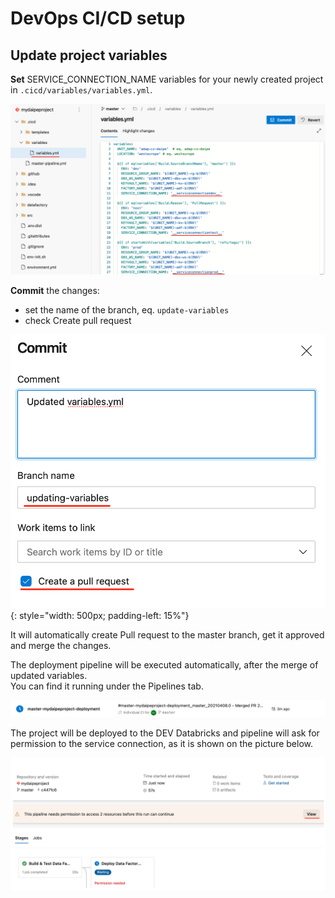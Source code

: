 # DevOps CI/CD setup

## Update project variables

**Set** SERVICE_CONNECTION_NAME variables for your newly created project in `.cicd/variables/variables.yml`.

![](images/bricks_update_variables.png)

**Commit** the changes:

- set the name of the branch, eq. `update-variables`
- check Create pull request

![](images/bricks_commit.png){: style="width: 500px; padding-left: 15%"}

It will automatically create Pull request to the master branch, get it approved and merge the changes.

The deployment pipeline will be executed automatically, after the merge of updated variables.  
You can find it running under the Pipelines tab.

![](images/bricks_created_pipeline.png)

The project will be deployed to the DEV Databricks and pipeline will ask for permission to the service connection, as it is shown on the picture below.

![](images/bricks_permission_cp.png)
